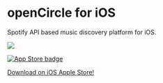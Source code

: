 # openCircle for iOS
Spotify API based music discovery platform for iOS.

![](https://i.ibb.co/yRNrPC0/Screen-Shot-2020-10-01-at-1-01-43-AM.png)

<a href="https://apps.apple.com/us/app/opencircle-music-discovery/id1516421718?ls=1" rel="some text">![App Store badge](https://upload.wikimedia.org/wikipedia/commons/thumb/3/3c/Download_on_the_App_Store_Badge.svg/200px-Download_on_the_App_Store_Badge.svg.png)</a>

[Download on iOS Apple Store!](https://apps.apple.com/us/app/opencircle-music-discovery/id1516421718?ls=1) 

